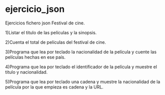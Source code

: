 # ejercicio_json
Ejercicios fichero json Festival de cine.


1)Listar el titulo de las películas y la sinopsis.

2)Cuenta el total de películas del festival de cine.

3)Programa que lea por teclado la nacionalidad de la película y cuente las películas hechas en ese país.

4)Programa que lea por teclado el identificador de la película y muestre el titulo y nacionalidad.

5)Programa que lea por teclado una cadena y muestre la nacionalidad de la película por la que empieza es cadena y la URL.
